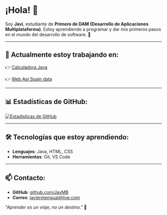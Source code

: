 # ¡Hola! 👋

Soy **Javi**, estudiante de **Primero de DAM (Desarrollo de Aplicaciones Multiplataforma)**. Estoy aprendiendo a programar y dar mis primeros pasos en el mundo del desarrollo de software. 🚀

---

## 🌱 Actualmente estoy trabajando en:

👉 [Calculadora Java](https://github.com/luklpz/PracticaCalculadora)

👉 [Web Api Spain data](https://github.com/JavMB/Empresa)


---

## 📊 Estadísticas de GitHub:

[![Estadísticas de GitHub](https://github-readme-stats.vercel.app/api?username=JavMB&show_icons=true&theme=radical)](https://github.com/anuraghazra/github-readme-stats)

---

## 🛠️ Tecnologías que estoy aprendiendo:
- **Lenguajes**: Java, HTML, CSS
- **Herramientas**: Git, VS Code

---

## 📫 Contacto:
- **GitHub**: [github.com/JavMB](https://github.com/JavMB)
- **Correo**: javiermengual@live.com

_"Aprender es un viaje, no un destino."_ 🌟

